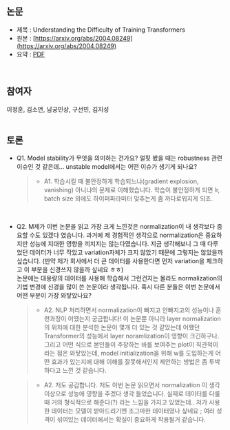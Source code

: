 ## 논문
- 제목 : Understanding the Difficulty of Training Transformers
- 원본 : [https://arxiv.org/abs/2004.08249](https://arxiv.org/abs/2004.08249)
- 요약 : [PDF](summary/12.%20Understanding%20the%20Difficulty%20of%20Training%20Transformers.pdf)
<br>


## 참여자
이정훈, 김소연, 남궁민상, 구선민, 김지성
<br><br>


## 토론
- Q1. Model stability가 무엇을 의미하는 건가요? 얼핏 봤을 때는 robustness 관련 이슈인 것 같은데... unstable model에서는 어떤 이슈가 생기게 되나요?

  >- A1. 학습시킬 때 불안정하게 학습되느냐(gradient explosion, vanishing) 아니냐의 문제로 이해했습니다. 
  >학습이 불안정하게 되면 lr, batch size 외에도 하이퍼파라미터 맞추는게 좀 까다로워지게 되죠.

<br>

- Q2. M제가 이번 논문을 읽고 가장 크게 느낀것은 normalization이 내 생각보다 중요할 수도 있겠다 였습니다. 과거에 제 경험적인 생각으로 normalization은 중요하지만 성능에 지대한 영향을 끼치지는 않는다였습니다. 지금 생각해보니 그 때 다루었던 데이터가 너무 작았고 variation자체가 크지 않았기 때문에 그렇지는 않았을까 싶습니다. (만약 제가 회사에서 더 큰 데이터를 사용한다면 먼저 variation을 체크하고 이 부분을 신경쓰지 않을까 싶네요 ㅎㅎ)  
 논문에는 대용량의 데이터를 사용해 학습해서 그런건지는 몰라도 normalization의 기법 변경에 신경을 많이 쓴 논문이라 생각됩니다. 혹시 다른 분들은 이번 논문에서 어떤 부분이 가장 와닿았나요? 

  >- A2. NLP 처리하면서 normalization이 빠지고 안빠지고의 성능이나 훈련과정이 어땠는지 궁금합니다! 이 논문뿐 아니라 layer normalization의 위치에 대한 분석한 논문이 몇개 더 있는 것 같았는데 어쨌던 Transformer의 성능에서 layer noramlization이 영향이 크긴하구나.그리고 어떤 식으로 본인들이 주장하는 바를 보여주는 plot이 직관적이라는 점은 와닿았는데, model initialization을 위해 w를 도입하는게 어떤 효과가 있는지에 대해 이해를 잘못해서인지 제안하는 방법은 좀 투박하다고 느낀 것 같습니다.

  >- A2. 저도 공감합니다. 저도 이번 논문 읽으면서 normalization 이 생각 이상으로 성능에 영향을 주겠다 생각 들었습니다. 실제로 데이터를 다룰때 거의 형식적으로 해준다(?) 라는 느낌을 가지고 있었는데.. 저가 사용한 데이터는 모델이 받아드리기엔 조그마한 데이터였나 싶네요 ; 여러 성격이 섞여있는 데이터에서는 확실이 중요하게 작용될거 같습니다.<br>

<br>

